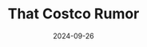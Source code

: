 ---
title: "That Costco Rumor"
description: he speculation about a Costco being built near Sun City Hilton Head (SCHH) has circulated for almost a decade.
date: 2024-09-26
image: /assets/img/costco.jpg
duration: "5:11"
audio_file: /assets/audio/Costco_Rumor.mp3
lightbox: false
---